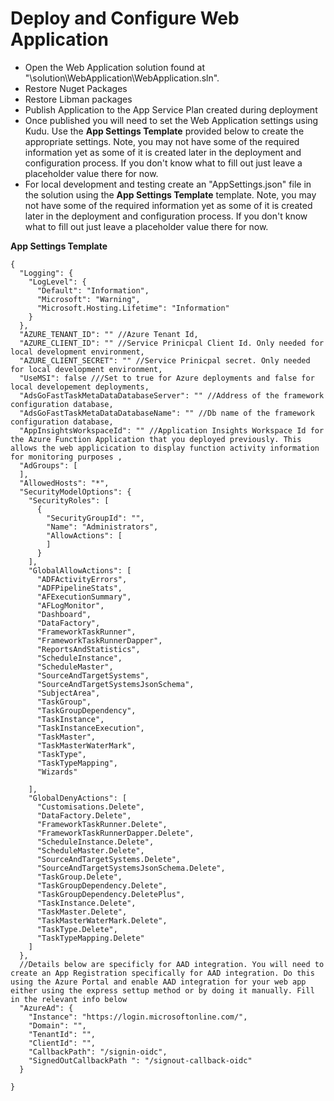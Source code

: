 # Deploy and Configure Web Application

* Open the Web Application solution found at "\solution\WebApplication\WebApplication.sln". 
* Restore Nuget Packages
* Restore Libman packages
* Publish Application to the App Service Plan created during deployment
* Once published you will need to set the Web Application settings using Kudu. Use the **App Settings Template** provided below to create the appropriate settings. Note, you may not have some of the required information yet as some of it is created later in the deployment and configuration process. If you don't know what to fill out just leave a placeholder value there for now.  
* For local development and testing create an "AppSettings.json" file in the solution using the **App Settings Template** template. Note, you may not have some of the required information yet as some of it is created later in the deployment and configuration process. If you don't know what to fill out just leave a placeholder value there for now.

**App Settings Template**
```jsonc
{
  "Logging": {
    "LogLevel": {
      "Default": "Information",
      "Microsoft": "Warning",
      "Microsoft.Hosting.Lifetime": "Information"
    }
  },
  "AZURE_TENANT_ID": "" //Azure Tenant Id,
  "AZURE_CLIENT_ID": "" //Service Prinicpal Client Id. Only needed for local development environment,
  "AZURE_CLIENT_SECRET": "" //Service Prinicpal secret. Only needed for local development environment,
  "UseMSI": false ///Set to true for Azure deployments and false for local developement deployments,
  "AdsGoFastTaskMetaDataDatabaseServer": "" //Address of the framework configuration database,
  "AdsGoFastTaskMetaDataDatabaseName": "" //Db name of the framework configuration database,
  "AppInsightsWorkspaceId": "" //Application Insights Workspace Id for the Azure Function Application that you deployed previously. This allows the web applicication to display function activity information for monitoring purposes ,
  "AdGroups": [
  ],
  "AllowedHosts": "*",
  "SecurityModelOptions": {
    "SecurityRoles": [
      {
        "SecurityGroupId": "",
        "Name": "Administrators",
        "AllowActions": [
        ]
      }
    ],
    "GlobalAllowActions": [
      "ADFActivityErrors",
      "ADFPipelineStats",
      "AFExecutionSummary",
      "AFLogMonitor",
      "Dashboard",
      "DataFactory",
      "FrameworkTaskRunner",
      "FrameworkTaskRunnerDapper",
      "ReportsAndStatistics",
      "ScheduleInstance",
      "ScheduleMaster",
      "SourceAndTargetSystems",
      "SourceAndTargetSystemsJsonSchema",
      "SubjectArea",
      "TaskGroup",
      "TaskGroupDependency",
      "TaskInstance",
      "TaskInstanceExecution",
      "TaskMaster",
      "TaskMasterWaterMark",
      "TaskType",
      "TaskTypeMapping",
      "Wizards"

    ],
    "GlobalDenyActions": [
      "Customisations.Delete",
      "DataFactory.Delete",
      "FrameworkTaskRunner.Delete",
      "FrameworkTaskRunnerDapper.Delete",
      "ScheduleInstance.Delete",
      "ScheduleMaster.Delete",
      "SourceAndTargetSystems.Delete",
      "SourceAndTargetSystemsJsonSchema.Delete",
      "TaskGroup.Delete",
      "TaskGroupDependency.Delete",
      "TaskGroupDependency.DeletePlus",
      "TaskInstance.Delete",
      "TaskMaster.Delete",
      "TaskMasterWaterMark.Delete",
      "TaskType.Delete",
      "TaskTypeMapping.Delete"
    ]
  },
  //Details below are specificly for AAD integration. You will need to create an App Registration specifically for AAD integration. Do this using the Azure Portal and enable AAD integration for your web app either using the express settup method or by doing it manually. Fill in the relevant info below
  "AzureAd": {
    "Instance": "https://login.microsoftonline.com/",
    "Domain": "",
    "TenantId": "",
    "ClientId": "",
    "CallbackPath": "/signin-oidc",
    "SignedOutCallbackPath ": "/signout-callback-oidc"
  }

}
```